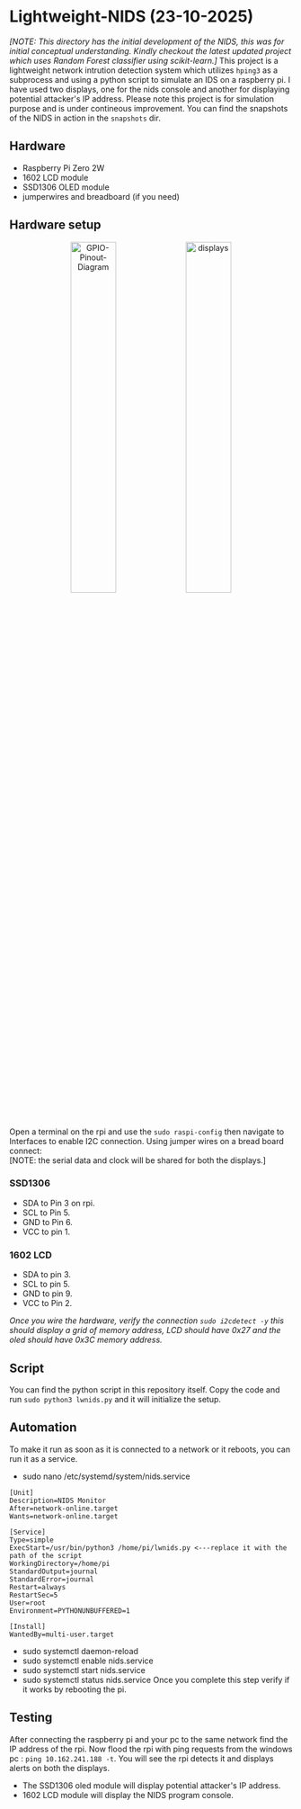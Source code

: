 # Lightweight-NIDS (23-10-2025) 
*[NOTE: This directory has the initial development of the NIDS, this was for initial conceptual understanding. Kindly checkout the latest updated project which uses Random Forest classifier using scikit-learn.]*
This project is a lightweight network intrution detection system which utilizes `hping3` as a subprocess and using a python script to simulate an IDS on a raspberry pi. I have used two displays, one for the nids console and another for displaying potential attacker's IP address. Please note this project is for simulation purpose and is under contineous improvement. 
You can find the snapshots of the NIDS in action in the `snapshots` dir.

## Hardware
- Raspberry Pi Zero 2W
- 1602 LCD module
- SSD1306 OLED module
- jumperwires and breadboard (if you need)

## Hardware setup
<p align="center">
  <img src="https://github.com/user-attachments/assets/e3c6f7a7-27d1-463e-ac2a-4967c7eea3d7" alt="GPIO-Pinout-Diagram" width="40%" />
  <img src="https://github.com/user-attachments/assets/05ccac08-1b31-4d38-a6ef-6b8f96fd70c5" alt="displays" width="40%" />
</p>

Open a terminal on the rpi and use the `sudo raspi-config` then navigate to Interfaces to enable I2C connection. 
Using jumper wires on a bread board connect:<br>
[NOTE: the serial data and clock will be shared for both the displays.]
### SSD1306
- SDA to Pin 3 on rpi.
- SCL to Pin 5.
- GND to Pin 6.
- VCC to pin 1.
### 1602 LCD
- SDA to pin 3.
- SCL to pin 5.
- GND to pin 9.
- VCC to Pin 2.

*Once you wire the hardware, verify the connection `sudo i2cdetect -y` this should display a grid of memory address, LCD should have 0x27 and the oled should have 0x3C memory address.*

## Script
You can find the python script in this repository itself. Copy the code and run `sudo python3 lwnids.py` and it will initialize the setup.

## Automation
To make it run as soon as it is connected to a network or it reboots, you can run it as a service.
- sudo nano /etc/systemd/system/nids.service
```
[Unit]
Description=NIDS Monitor
After=network-online.target
Wants=network-online.target

[Service]
Type=simple
ExecStart=/usr/bin/python3 /home/pi/lwnids.py <---replace it with the path of the script
WorkingDirectory=/home/pi
StandardOutput=journal
StandardError=journal
Restart=always
RestartSec=5
User=root
Environment=PYTHONUNBUFFERED=1

[Install]
WantedBy=multi-user.target
```
- sudo systemctl daemon-reload
- sudo systemctl enable nids.service
- sudo systemctl start nids.service
- sudo systemctl status nids.service
Once you complete this step verify if it works by rebooting the pi.

## Testing
After connecting the raspberry pi and your pc to the same network find the IP address of the rpi. Now flood the rpi with ping requests from the windows pc : `ping 10.162.241.188 -t`.
You will see the rpi detects it and displays alerts on both the displays.
- The SSD1306 oled module will display potential attacker's IP address.
- 1602 LCD module will display the NIDS program console.
